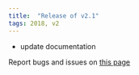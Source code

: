 ```yaml
---
title:  "Release of v2.1"
tags: 2018, v2
---
```


* update documentation


Report bugs and issues on [this page](https://github.com/ANR-COMPASS/shesha/issues)
